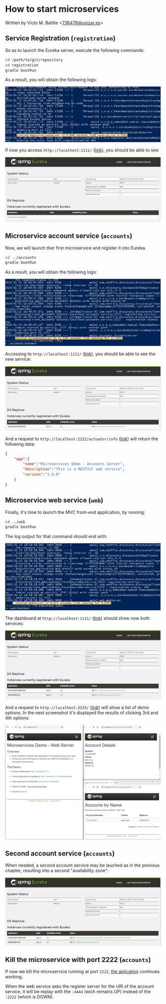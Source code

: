# How to start microservices

Written by Vícto M. Batllte <<736478@unizar.es>>

## Service Registration (`registration`)

So as to launch the Eureka server, execute the following commands:

```bash
cd /path/to/git/repository
cd registration
gradle bootRun
```

As a result, you will obtain the following logs:

![Service Registration logs](assets/01_registration_logs.JPG)

If now you access `http://localhost:1111/` ([link](http://localhost:1111/)), you should be able to see:

![Service Registration dashboard](assets/02_registration_dashboard.JPG)

## Microservice account service (`accounts`)

Now, we will launch ther first microservice and register it into Eureka.

```bash
cd ../accounts
gradle bootRun
```

As a result, you will obtain the following logs:

![Account service logs](assets/03_accounts_logs.JPG)

Accessing to `http://localhost:1111/` ([link](http://localhost:1111/)), you should be able to see the new service:

![Account service dashboard](assets/04_accounts_dashboard.JPG)

And a request to `http://localhost:2222/actuator/info` ([link](http://localhost:2222/actuator/info)) will return the following data:

```json
{ 
    "app":{ 
        "name":"Microservices Demo - Accounts Server",
        "description":"This is a RESTful web service",
        "version":"1.0.0"
    }
}
```

## Microservice web service (`web`)

Finally, it's time to launch the MVC front-end application, by running:

```bash
cd ../web
gradle bootRun
```

The log output for that command should end with:

![Web service logs](assets/05_web_logs.JPG)

The dashboard at `http://localhost:1111/` ([link](http://localhost:1111/)) should show now both services:

![Web service dashboard](assets/06_web_dashboard.JPG)

And a request to `http://localhost:3333/` ([link](http://localhost:3333/)) will show a list of demo options. In the next screenshot it's displayed the results of clicking 3rd and 4th options:

![Web service dashboards](assets/07_web_dashboard.JPG)

## Second account service (`accounts`)

When needed, a second account service may be lauched as in the previous chapter, resulting into a second "availability zone":

![Account service dashboard](assets/08_second_dashboard.JPG)

## Kill the microservice with port 2222 (`accounts`)

If now we kill the microservice running at port `2222`, [the aplication](http://localhost:3333/accounts/123456789) continues working.

When the web service asks the register server for the URI of the account service, it will be replay with the `:4444` (wich remains UP) instead of the `:2222` (which is DOWN).